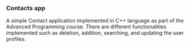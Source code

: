 ### Contacts app

A simple Contact application implemented in C++ language as part of the Advanced Programming course. There are different functionalities implemented such as deletion, addition, searching, and updating the user profiles. 